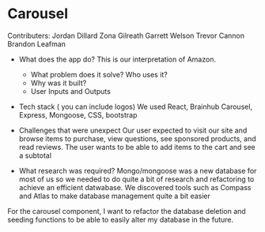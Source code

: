 # Carousel

Contributers:
  Jordan Dillard
  Zona Gilreath
  Garrett Welson
  Trevor Cannon
  Brandon Leafman

* What does the app do? 
    This is our interpretation of Amazon.
    * What problem does it solve? Who uses it?
    * Why was it built?
    * User Inputs and Outputs
* Tech stack ( you can include logos)
   We used React, Brainhub Carousel, Express, Mongoose, CSS, bootstrap

* Challenges that were unexpect
Our user expected to visit our site and browse items to purchase, view questions, see sponsored products, and read reviews. The user wants to be able to add items to the cart and see a subtotal

* What research was required? 
  Mongo/mongoose was a new database for most of us so we needed to do quite a bit of research and refactoring to achieve an efficient datwabase. We discovered tools such as Compass and Atlas to make database management quite a bit easier

For the carousel component, I want to refactor the database deletion and seeding functions to be able to easily alter my database in the future.
  